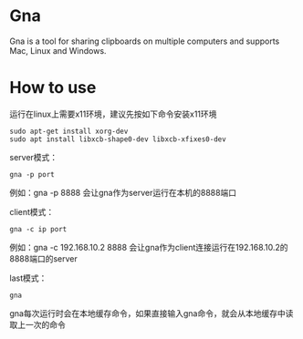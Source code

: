 # Gna
Gna is a tool for sharing clipboards on multiple computers and supports Mac, Linux and Windows.


# How to use

运行在linux上需要x11环境，建议先按如下命令安装x11环境

```
sudo apt-get install xorg-dev
sudo apt install libxcb-shape0-dev libxcb-xfixes0-dev
```

server模式：

```
gna -p port
```

例如：gna -p 8888 会让gna作为server运行在本机的8888端口

client模式：

```
gna -c ip port
```

例如：gna -c 192.168.10.2 8888 会让gna作为client连接运行在192.168.10.2的8888端口的server

last模式：

```
gna
```

gna每次运行时会在本地缓存命令，如果直接输入gna命令，就会从本地缓存中读取上一次的命令


